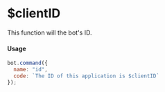 # $clientID

This function will the bot's ID.

#### Usage

```javascript
bot.command({
  name: "id",
  code: `The ID of this application is $clientID`
});
```

